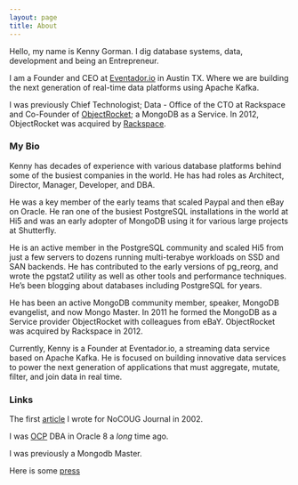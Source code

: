 ```yaml
---
layout: page
title: About
---
```


 Hello, my name is Kenny Gorman. I dig database systems, data, development and being an Entrepreneur.

 I am a Founder and CEO at [Eventador.io](http://www.eventador.io) in Austin TX. Where we are building the next generation of real-time data platforms using Apache Kafka.

 I was previously Chief Technologist; Data - Office of the CTO at Rackspace and Co-Founder of [ObjectRocket](http://www.objectrocket.com); a MongoDB as a Service. In 2012, ObjectRocket was acquired by [Rackspace](http://www.rackspace.com).

### My Bio

Kenny has decades of experience with various database platforms behind some of the busiest companies in the world. He has had roles as Architect, Director, Manager, Developer, and DBA.

He was a key member of the early teams that scaled Paypal and then eBay on Oracle. He ran one of the busiest PostgreSQL installations in the world at Hi5 and was an early adopter of MongoDB using it for various large projects at Shutterfly.

He is an active member in the PostgreSQL community and scaled Hi5 from just a few servers to dozens running multi-terabye workloads on SSD and SAN backends. He has contributed to the early versions of pg_reorg, and wrote the pgstat2 utility as well as other tools and performance techniques. He’s been blogging about databases including PostgreSQL for years.

He has been an active MongoDB community member, speaker, MongoDB evangelist, and now Mongo Master. In 2011 he formed the MongoDB as a Service provider ObjectRocket with colleagues from eBaY. ObjectRocket was acquired by Rackspace in 2012.

Currently, Kenny is a Founder at Eventador.io, a streaming data service based on Apache Kafka. He is focused on building innovative data services to power the next generation of applications that must aggregate, mutate, filter, and join data in real time.

### Links

The first [article](/images/2002_os_snapshots_for_backup.pdf) I wrote for NoCOUG Journal in 2002.

I was [OCP](http://en.wikipedia.org/wiki/Oracle_Certification_Program) DBA in Oracle 8 a *long* time ago.

I was previously a Mongodb Master.

Here is some [press](/press)

